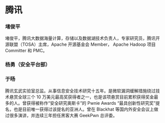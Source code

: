 # 腾讯

### 堵俊平 

堵俊平，腾讯大数据海量计算，存储以及数据湖技术负责人，专家研究员，腾讯开源联盟（TOSA）主席，Apache 开源基金会 Member， Apache Hadoop 项目 Committer 和 PMC。

### 杨勇（安全平台部）

### 于旸

腾讯玄武实验室总监。从事信息安全技术研究十五年。是微软漏洞缓解措施绕过技术悬赏全球三个 10 万美元最高奖获得者之一，也是该项悬赏目前累积获得奖金最多的人。曾获得被称作“安全研究奥斯卡”的 Pwnie Awards “最具创新性研究奖”提名，也是目前唯一获得过该提名的亚洲人。曾在 Blackhat 等国内外安全会议上做过很多演讲，并连续三年担任黑客大赛 GeekPwn 总评委。




